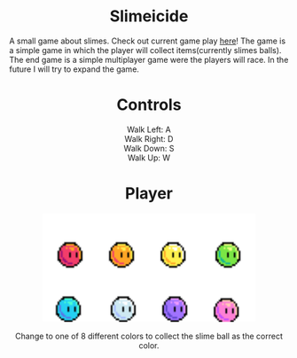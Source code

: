 <h1 align = "center"> Slimeicide </h1>


A small game about slimes. Check out current game play [here](https://lucasdahl.github.io/Slimeicide/)! The game is a simple game in which the player will collect items(currently slimes balls). The end game is a simple multiplayer game were the players will race. In the future I will try to expand the game.



<h1 align = "center"> Controls </h1>

<p align = "center">
Walk Left: A <br>
Walk Right: D<br>
Walk Down: S <br>
Walk Up: W <br>
</p>

<h1 align = "center"> Player </h1>

<p align = "center"> <img src="https://github.com/LucasDahl/Slimeicide/blob/main/sprites/SlimeProfileSheet.png" width="384" height="196"></p>

<p align = "center"> Change to one of 8 different colors to collect the slime ball as the correct color. </p>